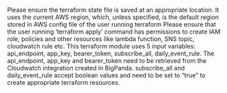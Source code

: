 Please ensure the terraform state file is saved at an appropriate location.
It uses the current AWS region, which, unless specified, is the default region stored in AWS config file of the user running terraform
Please ensure that the user running ‘terraform apply’ command has permissions to create IAM role, policies and other resources like lambda function, SNS topic, cloudwatch rule etc.
This terraform module uses 5 input variables: api_endpoint, app_key, bearer_token, subscribe_all, daily_event_rule. The api_endpoint, app_key and bearer_token need to be retrieved from the Cloudwatch integration created in BigPanda. subscribe_all and daily_event_rule accept boolean values and need to be set to “true” to create appropriate terraform resources.